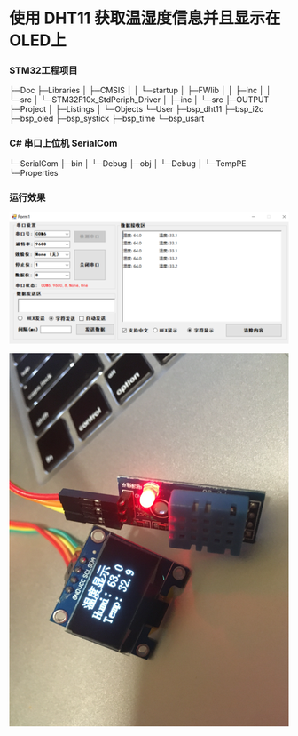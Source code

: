 # 使用 DHT11 获取温湿度信息并且显示在OLED上

### STM32工程项目

├─Doc
├─Libraries
│  ├─CMSIS
│  │  └─startup
│  ├─FWlib
│  │  ├─inc
│  │  └─src
│  └─STM32F10x_StdPeriph_Driver
│      ├─inc
│      └─src
├─OUTPUT
├─Project
│  ├─Listings
│  └─Objects
└─User
    ├─bsp_dht11
    ├─bsp_i2c
    ├─bsp_oled
    ├─bsp_systick
    ├─bsp_time
    └─bsp_usart

### C# 串口上位机 SerialCom

└─SerialCom
    ├─bin
    │  └─Debug
    ├─obj
    │  └─Debug
    │      └─TempPE
    └─Properties

### 运行效果

![串口](SerialCom/捕获.PNG)


![运行](stm32/N8ERfK.jpg)
